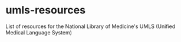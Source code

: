 # umls-resources
List of resources for the National Library of Medicine's UMLS (Unified Medical Language System)
